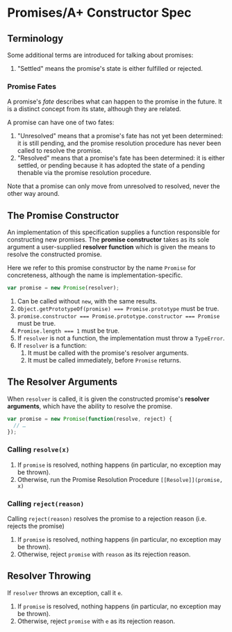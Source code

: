 # Promises/A+ Constructor Spec
## Terminology

Some additional terms are introduced for talking about promises:

1. "Settled" means the promise's state is either fulfilled or rejected.

### Promise Fates

A promise's *fate* describes what can happen to the promise in the future. It is
a distinct concept from its state, although they are related.

A promise can have one of two fates:

1. "Unresolved" means that a promise's fate has not yet been determined: it is still
   pending, and the promise resolution procedure has never been called to resolve the
   promise.
2. "Resolved" means that a promise's fate has been determined: it is either settled, or
   pending because it has adopted the state of a pending thenable via the promise
   resolution procedure.

Note that a promise can only move from unresolved to resolved, never the other way
around.

## The Promise Constructor
An implementation of this specification supplies a function responsible for
constructing new promises. The **promise constructor** takes as its sole argument
a user-supplied **resolver function** which is given the means to resolve the
constructed promise.

Here we refer to this promise constructor by the name `Promise` for concreteness,
although the name is implementation-specific.

```javascript
var promise = new Promise(resolver);
```

1. Can be called without `new`, with the same results.
2. `Object.getPrototypeOf(promise) === Promise.prototype` must be true.
3. `promise.constructor === Promise.prototype.constructor === Promise` must be true.
4. `Promise.length === 1` must be true.
5. If `resolver` is not a function, the implementation must throw a `TypeError`.
6. If `resolver` is a function:
    1. It must be called with the promise's resolver arguments.
    2. It must be called immediately, before `Promise` returns.

## The Resolver Arguments

When `resolver` is called, it is given the constructed promise's **resolver
arguments**, which have the ability to resolve the promise.


```javascript
var promise = new Promise(function(resolve, reject) {
  // …
});
```

### Calling `resolve(x)`

1. If `promise` is resolved, nothing happens (in particular, no exception may be
   thrown).
2. Otherwise, run the Promise Resolution Procedure `[[Resolve]](promise, x)`

### Calling `reject(reason)`

Calling `reject(reason)` resolves the promise to a rejection reason (i.e. rejects the
promise)

1. If `promise` is resolved, nothing happens (in particular, no exception may be
   thrown).
2. Otherwise, reject `promise` with `reason` as its rejection reason.

## Resolver Throwing
If `resolver` throws an exception, call it `e`.

1. If `promise` is resolved, nothing happens (in particular, no exception may be
   thrown).
2. Otherwise, reject `promise` with `e` as its rejection reason.

